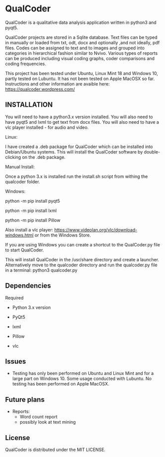 # QualCoder
QualCoder is a qualitative data analysis application written in python3 and pyqt5.

QualCoder projects are stored in a Sqlite database. Text files can be typed in manually or loaded from txt, odt, docx and optionally ,and not ideally, pdf files. Codes can be assigned to text and to images and grouped into categories in hierarchical fashion similar to Nvivo. Various types of reports can be produced including visual coding graphs, coder comparisons and coding frequencies.

This project has been tested under Ubuntu, Linux Mint 18 and Windows 10, partly tested on Lubuntu. It has not been tested on Apple MacOSX so far.
Instructions and other information are avaible here: https://qualcoder.wordpress.com/

## INSTALLATION
You will need to have a python3.x version installed.
You will also need to have pyqt5 and lxml to get text from docx files.
You will also need to have a vlc player installed - for audio and video.

Linux:

I have created a .deb package for QualCoder which can be installed into Debian/Ubuntu systems. This will install the QualCoder software by double-clicking on the .deb package.

Manual Install:

Once a python 3.x is installed run the install.sh script from withing the qualcoder folder.


Windows: 

python -m pip install pyqt5 

python -m pip install lxml

python -m pip install Pillow

Also install a vlc player: https://www.videolan.org/vlc/download-windows.html or from the Windows Store.

If you are using Windows you can create a shortcut to the QualCoder.py file to start QualCoder.


This will install QualCoder in the /usr/share directory and create a launcher. Alternatively move to the qualcoder directory and run the qualcoder.py file in a terminal: python3 qualcoder.py

## Dependencies
Required

* Python 3.x version

* PyQt5

* lxml

* Pillow

* vlc

## Issues
* Testing has only been performed on Ubuntu and Linux Mint and for a large part on Windows 10. Some usage conducted with Lubuntu. No testing has been performed on Apple MacOSX.


## Future plans
* Reports:
    * Word count report
    * possibly look at text mining

## License
QualCoder is distributed under the MIT LICENSE.
